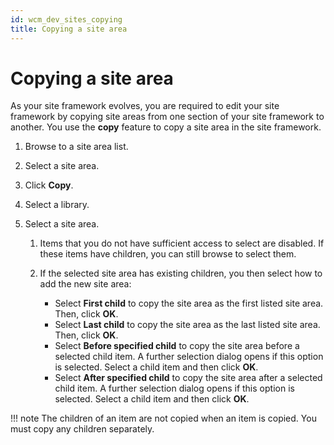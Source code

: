 ```yaml
---
id: wcm_dev_sites_copying
title: Copying a site area
---
```


# Copying a site area


As your site framework evolves, you are required to edit your site framework by copying site areas from one section of your site framework to another. You use the **copy** feature to copy a site area in the site framework.

1.  Browse to a site area list.

2.  Select a site area.

3.  Click **Copy**.

4.  Select a library.

5.  Select a site area.

    1.  Items that you do not have sufficient access to select are disabled. If these items have children, you can still browse to select them.

    2.  If the selected site area has existing children, you then select how to add the new site area:

        -   Select **First child** to copy the site area as the first listed site area. Then, click **OK**.
        -   Select **Last child** to copy the site area as the last listed site area. Then, click **OK**.
        -   Select **Before specified child** to copy the site area before a selected child item. A further selection dialog opens if this option is selected. Select a child item and then click **OK**.
        -   Select **After specified child** to copy the site area after a selected child item. A further selection dialog opens if this option is selected. Select a child item and then click **OK**.

!!! note
    The children of an item are not copied when an item is copied. You must copy any children separately.

